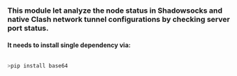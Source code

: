 ### This module let analyze the node status in Shadowsocks and native Clash network tunnel configurations by checking server port status.
#### It needs to install single dependency via:

```python

>pip install base64
```

